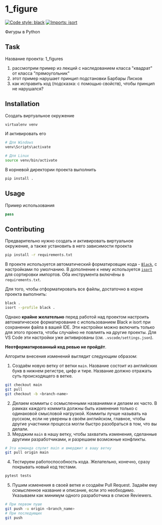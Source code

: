 # 1_figure

[![Code style: black](https://img.shields.io/badge/code%20style-black-000000.svg)](https://github.com/psf/black)
[![Imports: isort](https://img.shields.io/badge/%20imports-isort-%231674b1?style=flat&labelColor=ef8336)](https://pycqa.github.io/isort/)


Фигуры в Python

## Task
Название проекта: 1_figures

1. рассмотрим пример из лекций с наследованием класса "квадрат" от класса "прямоугольник"
2. этот пример нарушает принцип подстановки Барбары Лисков
3. как исправить код (подсказка: с помощью свойств), чтобы принцип не нарушался?

## Installation

Создать виртуальное окружение

```bash
virtualenv venv
```

И активировать его
```powershell
# Для Windows
venv\Scripts\activate
```

```bash
# Для Linux
source venv/bin/activate
```

В корневой директории проекта выполнить

```bash
pip install .
```

## Usage

Пример использования

```python
pass
```

## Contributing

Предварительно нужно создать и активировать виртуальное окружение, а также установить в него зависимости проекта

```bash
pip install -r requirements.txt
```

В проекте используется автоматический форматировщик кода - [`Black`](https://github.com/psf/black), с настройками по умолчанию. В дополнение к нему используется [`isort`](https://github.com/PyCQA/isort) для сортировки импортов. Оба инструмента включёны в `requirements.txt`. 

Для того, чтобы отформатировать все файлы, достаточно в корне проекта выполнить:
```sh
black .
isort --profile black .
```

Однако **крайне желательно** перед работой над проектом настроить автоматическое форматирование с использованием Black и isort при сохранении файла в вашей IDE. Эти настройки можно включить только для этого проекта, чтобы случайно не повлиять на другие проекты. Для VS Code эти настройки уже активированы (см. `.vscode/settings.json`).

**Неотформатированный код ревью не пройдёт**.

Алгоритм внесения изменений выглядит следующим образом:

1. Создаём новую ветку от ветки `main`. Название состоит из английских букв в нижнем регистре, цифр и тире. Название должно отражать суть происходящего в ветке.
```bash
git checkout main
git pull
git checkout -b <branch-name>
```
2. Делаем коммиты с осмысленными названиями и делаем их часто. В рамках каждого коммита должны быть изменения только с одинаковой смысловой нагрузкой. Коммиты лучше называть на русском, если не уверены в своём английском, главное, чтобы другие участники процесса могли быстро разобраться в том, что вы делали.
3. Мерджим `main` в нашу ветку, чтобы захватить изменения, сделанные другими разработчиками, и разрешаем возможные конфликты.
```bash
# Эта команда спулит main и вмерджит в вашу ветку
git pull origin main
```
4. Тестируем работоспособность кода. Желательно, конечно, сразу покрывать новый код тестами.
```bash
pytest tests
```
5. Пушим изменения в своей ветке и создаём Pull Request. Задаём ему осмысленное название и описание, если это необходимо. Указываем как минимум одного разработчика в списке Reviewers.
```bash
# При первом пуше
git push -u origin <branch_name>
# При последующих
git push
```